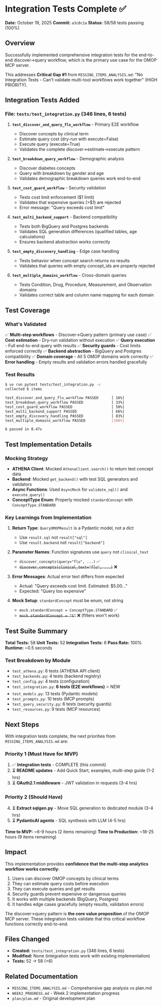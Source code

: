 # Integration Tests Complete ✅

**Date:** October 19, 2025
**Commit:** `a3c0c1a`
**Status:** 58/58 tests passing (100%)

## Overview

Successfully implemented comprehensive integration tests for the end-to-end discover→query workflow, which is the primary use case for the OMOP MCP server.

This addresses **Critical Gap #1** from `MISSING_ITEMS_ANALYSIS.md`: "No Integration Tests - Can't validate multi-tool workflows work together" (HIGH PRIORITY).

## Integration Tests Added

### File: `tests/test_integration.py` (346 lines, 6 tests)

1. **`test_discover_and_query_flu_workflow`** - Primary E2E workflow
   - Discover concepts by clinical term
   - Estimate query cost (dry-run with execute=False)
   - Execute query (execute=True)
   - Validates the complete discover→estimate→execute pattern

2. **`test_breakdown_query_workflow`** - Demographic analysis
   - Discover diabetes concepts
   - Query with breakdown by gender and age
   - Validates demographic breakdown queries work end-to-end

3. **`test_cost_guard_workflow`** - Security validation
   - Tests cost limit enforcement ($1 limit)
   - Validates that expensive queries (>$1) are rejected
   - Error message: "Query exceeds cost limit"

4. **`test_multi_backend_support`** - Backend compatibility
   - Tests both BigQuery and Postgres backends
   - Validates SQL generation differences (qualified tables, age calculations)
   - Ensures backend abstraction works correctly

5. **`test_empty_discovery_handling`** - Edge case handling
   - Tests behavior when concept search returns no results
   - Validates that queries with empty concept_ids are properly rejected

6. **`test_multiple_domains_workflow`** - Cross-domain queries
   - Tests Condition, Drug, Procedure, Measurement, and Observation domains
   - Validates correct table and column name mapping for each domain

## Test Coverage

### What's Validated

✅ **Multi-step workflows** - Discover→Query pattern (primary use case)
✅ **Cost estimation** - Dry-run validation without execution
✅ **Query execution** - Full end-to-end query with results
✅ **Security guards** - Cost limits enforced correctly
✅ **Backend abstraction** - BigQuery and Postgres compatibility
✅ **Domain coverage** - All 5 OMOP domains work correctly
✅ **Error handling** - Empty results and validation errors handled gracefully

### Test Results

```bash
$ uv run pytest tests/test_integration.py -v
collected 6 items

test_discover_and_query_flu_workflow PASSED      [ 16%]
test_breakdown_query_workflow PASSED             [ 33%]
test_cost_guard_workflow PASSED                  [ 50%]
test_multi_backend_support PASSED                [ 66%]
test_empty_discovery_handling PASSED             [ 83%]
test_multiple_domains_workflow PASSED            [100%]

6 passed in 0.47s
```

## Test Implementation Details

### Mocking Strategy

- **ATHENA Client**: Mocked `AthenaClient.search()` to return test concept data
- **Backend**: Mocked `get_backend()` with test SQL generators and validators
- **Async Functions**: Used `AsyncMock` for `validate_sql()` and `execute_query()`
- **ConceptType Enum**: Properly mocked `standardConcept` with `ConceptType.STANDARD`

### Key Learnings from Implementation

1. **Return Type**: `QueryOMOPResult` is a Pydantic model, not a dict
   - Use `result.sql` not `result["sql"]`
   - Use `result.backend` not `result["backend"]`

2. **Parameter Names**: Function signatures use `query` not `clinical_text`
   - `discover_concepts(query="flu", ...)` ✅
   - ~~`discover_concepts(clinical_text="flu", ...)`~~ ❌

3. **Error Messages**: Actual error text differs from expected
   - Actual: "Query exceeds cost limit. Estimated: $5.00..."
   - Expected: "Query too expensive"

4. **Mock Setup**: `standardConcept` must be enum, not string
   - `mock.standardConcept = ConceptType.STANDARD` ✅
   - ~~`mock.standardConcept = "S"`~~ ❌ (filters won't work)

## Test Suite Summary

**Total Tests:** 58
**Unit Tests:** 52
**Integration Tests:** 6
**Pass Rate:** 100%
**Runtime:** ~0.5 seconds

### Test Breakdown by Module

- `test_athena.py`: 6 tests (ATHENA API client)
- `test_backends.py`: 4 tests (backend registry)
- `test_config.py`: 4 tests (configuration)
- `test_integration.py`: **6 tests (E2E workflows)** ⭐ NEW
- `test_models.py`: 13 tests (Pydantic models)
- `test_prompts.py`: 10 tests (MCP prompts)
- `test_query_security.py`: 6 tests (security guards)
- `test_resources.py`: 9 tests (MCP resources)

## Next Steps

With integration tests complete, the next priorities from `MISSING_ITEMS_ANALYSIS.md` are:

### Priority 1 (Must Have for MVP)
1. ✅ **Integration tests** - COMPLETE (this commit)
2. ⏳ **README updates** - Add Quick Start, examples, multi-step guide (1-2 hrs)
3. ⏳ **OAuth2.1 middleware** - JWT validation in requests (3-4 hrs)

### Priority 2 (Should Have)
4. ⏳ **Extract sqlgen.py** - Move SQL generation to dedicated module (3-4 hrs)
5. ⏳ **PydanticAI agents** - SQL synthesis with LLM (4-5 hrs)

**Time to MVP:** ~6-9 hours (2 items remaining)
**Time to Production:** ~18-25 hours (9 items remaining)

## Impact

This implementation provides **confidence that the multi-step analytics workflow works correctly**:

1. Users can discover OMOP concepts by clinical terms
2. They can estimate query costs before execution
3. They can execute queries and get results
4. Security guards prevent expensive or dangerous queries
5. It works with multiple backends (BigQuery, Postgres)
6. It handles edge cases gracefully (empty results, validation errors)

The discover→query pattern is **the core value proposition** of the OMOP MCP server. These integration tests validate that this critical workflow functions correctly end-to-end.

## Files Changed

- **Created:** `tests/test_integration.py` (346 lines, 6 tests)
- **Modified:** None (integration tests work with existing implementation)
- **Tests:** 52 → 58 (+6)

## Related Documentation

- `MISSING_ITEMS_ANALYSIS.md` - Comprehensive gap analysis vs plan.md
- `WEEK2_PROGRESS.md` - Week 2 implementation progress
- `plan/plan.md` - Original development plan
